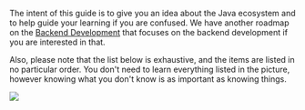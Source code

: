 The intent of this guide is to give you an idea about the Java ecosystem and to help guide your learning if you are confused. We have another roadmap on the [Backend Development](/backend) that focuses on the backend development if you are interested in that.

Also, please note that the list below is exhaustive, and the items are listed in no particular order. You don't need to learn everything listed in the picture, however knowing what you don't know is as important as knowing things.

[![](/roadmaps/java.png)](/roadmaps/java.png)
